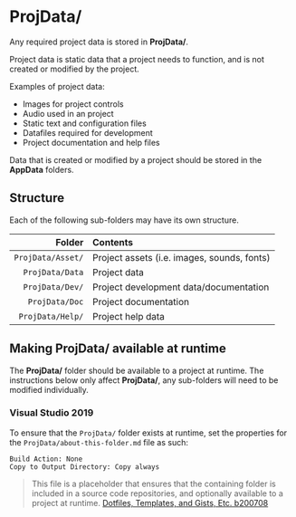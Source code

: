 ﻿# ProjData/
Any required project data is stored in **ProjData/**.

Project data is static data that a project needs to function, and is not created or modified by the project.

Examples of project data:
* Images for project controls
* Audio used in an project
* Static text and configuration files
* Datafiles required for development
* Project documentation and help files

Data that is created or modified by a project should be stored in the **AppData** folders.

## Structure
Each of the following sub-folders may have its own structure.

| Folder            | Contents                                     |
|------------------:|:---------------------------------------------|
| `ProjData/Asset/` | Project assets (i.e. images, sounds, fonts)  |
| `ProjData/Data`   | Project data                                 |
| `ProjData/Dev/`   | Project development data/documentation       |
| `ProjData/Doc`    | Project documentation                        |
| `ProjData/Help/`  | Project help data                            |

## Making ProjData/ available at runtime
The **ProjData/** folder should be available to a project at runtime. The instructions below only affect **ProjData/**, any sub-folders will need to be modified individually.

### Visual Studio 2019
To ensure that the `ProjData/` folder exists at runtime, set the properties for the `ProjData/about-this-folder.md` file as such:
```
Build Action: None
Copy to Output Directory: Copy always
```

> This file is a placeholder that ensures that the containing folder is included in a source code repositories, and optionally available to a project at runtime. [Dotfiles, Templates, and Gists, Etc. b200708](https://github.com/APrettyCoolProgram/dotfiles-templates-and-gists-etc)